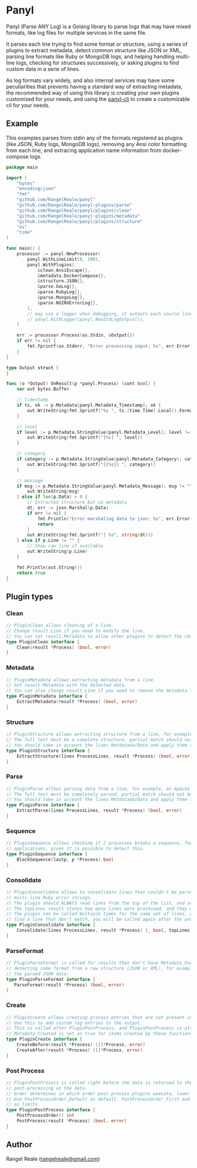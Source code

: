 # Panyl

Panyl (Parse ANY Log) is a Golang library to parse logs that may have mixed formats,
like log files for multiple services in the same file.

It parses each line trying to find some format or structure, using a series of plugins to extract metadata,
detect common structure like JSON or XML, parsing line formats like Ruby or MongoDB logs,
and helping handling multi-line logs, checking for structures successively, or asking plugins to find custom data 
in a serie of lines.

As log formats vary widely, and also internal services may have some peculiarities that prevents having a standard
way of extracting metadata, the recommended way of using this library is creating your
own plugins customized for your needs, and using the [panyl-cli](https://github.com/RangelReale/panyl-cli) to create a
customizable cli for your needs.

## Example

This examples parses from stdin any of the formats registered as plugins (like JSON, Ruby logs, MongoDB logs), removing 
any Ansi color formatting from each line, and extracing application name information from docker-compose logs.

```go
package main

import (
    "bytes"
    "encoding/json"
    "fmt"
    "github.com/RangelReale/panyl"
    "github.com/RangelReale/panyl-plugins/parse"
    "github.com/RangelReale/panyl/plugins/clean"
    "github.com/RangelReale/panyl-plugins/metadata"
    "github.com/RangelReale/panyl/plugins/structure"
    "os"
    "time"
)

func main() {
    processor := panyl.NewProcessor(
        panyl.WithLineLimit(0, 100),
        panyl.WithPlugins(
            &clean.AnsiEscape{},
            &metadata.DockerCompose{},
            &structure.JSON{},
            &parse.GoLog{},
            &parse.RubyLog{},
            &parse.MongoLog{},
            &parse.NGINXErrorLog{},
        ),
        // may use a logger when debugging, it outputs each source line and parsed processes
        // panyl.WithLogger(panyl.NewStdLogOutput()),
    )

    err := processor.Process(os.Stdin, &Output{})
    if err != nil {
        fmt.Fprintf(os.Stderr, "Error processing input: %s", err.Error())
    }
}

type Output struct {
}

func (o *Output) OnResult(p *panyl.Process) (cont bool) {
    var out bytes.Buffer

    // timestamp
    if ts, ok := p.Metadata[panyl.Metadata_Timestamp]; ok {
        out.WriteString(fmt.Sprintf("%s ", ts.(time.Time).Local().Format("2006-01-02 15:04:05.000")))
    }

    // level
    if level := p.Metadata.StringValue(panyl.Metadata_Level); level != "" {
        out.WriteString(fmt.Sprintf("[%s] ", level))
    }

    // category
    if category := p.Metadata.StringValue(panyl.Metadata_Category); category != "" {
        out.WriteString(fmt.Sprintf("{{%s}} ", category))
    }

    // message
    if msg := p.Metadata.StringValue(panyl.Metadata_Message); msg != "" {
        out.WriteString(msg)
    } else if len(p.Data) > 0 {
        // Extracted structure but no metadata
        dt, err := json.Marshal(p.Data)
        if err != nil {
            fmt.Println("Error marshaling data to json: %s", err.Error())
            return
        }
        out.WriteString(fmt.Sprintf("| %s", string(dt)))
    } else if p.Line != "" {
        // Show raw line if available
        out.WriteString(p.Line)
    }

    fmt.Println(out.String())
    return true
}
```

## Plugin types

### Clean

```go
// PluginClean allows cleaning of a line.
// Change result.Line if you need to modify the line.
// You can set result.Metadata to allow other plugins to detect the change.
type PluginClean interface {
    Clean(result *Process) (bool, error)
}
```

### Metadata

```go
// PluginMetadata allows extracting metadata from a line.
// Set result.Metadata with the detected data.
// You can also change result.Line if you need to remove the metadata from the line.
type PluginMetadata interface {
    ExtractMetadata(result *Process) (bool, error)
}
```

### Structure

```go
// PluginStructure allows extracting structure from a line, for example, JSON or XML.
// The full text must be a complete structure, partial match should not be supported.
// You should take in account the lines Metdatada/Data and apply them to result at your convenience.
type PluginStructure interface {
    ExtractStructure(lines ProcessLines, result *Process) (bool, error)
}
```

### Parse

```go
// PluginParse allows parsing data from a line, for example, an Apache log format, a Ruby log format, etc.
// The full text must be completely parsed, partial match should not be supported.
// You should take in account the lines Metdatada/Data and apply them to result at your convenience.
type PluginParse interface {
    ExtractParse(lines ProcessLines, result *Process) (bool, error)
}
```

### Sequence

```go
// PluginSequence allows checking if 2 processes breaks a sequence, for example, if they belong to different
// applications, given it is possible to detect this.
type PluginSequence interface {
    BlockSequence(lastp, p *Process) bool
}
```

### Consolidate

```go
// PluginConsolidate allows to consolidate lines that couldn't be parsed by any plugin, like for example,
// multi-line Ruby error strings.
// The plugin should ALWAYS read lines from the top of the list, and set data in result about them.
// The topLines result states how many lines were processed, and they will be removed from future calls.
// The plugin can be called multiple times for the same set of lines, so don't try to detect more if you
// find a line that don't match, you will be called again after the unmatched line.
type PluginConsolidate interface {
    Consolidate(lines ProcessLines, result *Process) (_ bool, topLines int, _ error)
}
```

### ParseFormat

 ```go
// PluginParseFormat is called for results that don't have Metadata_Format set, so it allows
// detecting some format from a raw structure (JSON or XML), for example, detecting the Apache log format from
// the parsed JSON data.
type PluginParseFormat interface {
    ParseFormat(result *Process) (bool, error)
}
```

### Create

```go
// PluginCreate allows creating process entries that are not present in the log file.
// Use this to add custom log entries to the output.
// This is called after PluginPostProcess, and PluginPostProcess is also called for each item.
// Metadata_Created is set as true for items created by these functions.
type PluginCreate interface {
    CreateBefore(result *Process) ([]*Process, error)
    CreateAfter(result *Process) ([]*Process, error)
}
```

### Post Process

```go
// PluginPostProcess is called right before the data is returned to the user, so it allows to do any final
// post-processing on the data.
// Order determines in which order post process plugins execute, lower execute first than higher.
// Use PostProcessOrder_Default as default. PostProcessOrder_First and PostProcessOrder_Last should be used
// as limits.
type PluginPostProcess interface {
    PostProcessOrder() int
    PostProcess(result *Process) (bool, error)
}
```

## Author

Rangel Reale (rangelreale@gmail.com)

